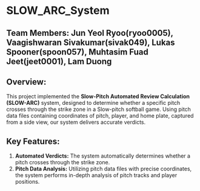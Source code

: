 # SLOW_ARC_System
## Team Members: Jun Yeol Ryoo(ryoo0005), Vaagishwaran Sivakumar(sivak049), Lukas Spooner(spoon057), Muhtasim Fuad Jeet(jeet0001), Lam Duong

## Overview:
This project implemented the **Slow-Pitch Automated Review Calculation (SLOW-ARC)** system, designed to determine whether a specific pitch crosses through the strike zone in a Slow-pitch softball game. Using pitch data files containing coordinates of pitch, player, and home plate, captured from a side view, our system delivers accurate verdicts.

## Key Features:
1) **Automated Verdicts:** The system automatically determines whether a pitch crosses through the strike zone.
2) **Pitch Data Analysis:** Utilizing pitch data files with precise coordinates, the system performs in-depth analysis of pitch tracks and player positions.
